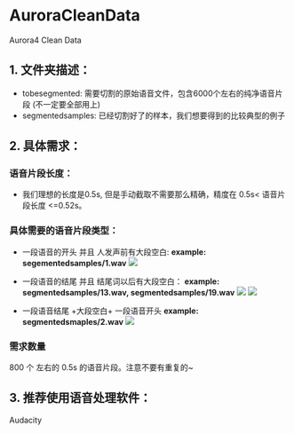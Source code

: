 # AuroraCleanData
Aurora4 Clean Data
## 1. 文件夹描述：
* tobesegmented:
需要切割的原始语音文件，包含6000个左右的纯净语音片段 (不一定要全部用上)
* segmentedsamples: 
已经切割好了的样本，我们想要得到的比较典型的例子

## 2. 具体需求：
### 语音片段长度：
* 我们理想的长度是0.5s, 但是手动截取不需要那么精确，精度在 0.5s< 语音片段长度 <=0.52s。
### 具体需要的语音片段类型：
* 一段语音的开头 并且 人发声前有大段空白: **example: segementedsamples/1.wav**
![](
https://user-images.githubusercontent.com/20760190/41382976-5291fe8c-6f23-11e8-9d66-d8a0a278eb34.png)

* 一段语音的结尾 并且 结尾词以后有大段空白： **example: segmentedsamples/13.wav, segmentedsamples/19.wav**
![](https://user-images.githubusercontent.com/20760190/41383171-3d53ddfa-6f24-11e8-9599-686625e9a036.png)
![](https://user-images.githubusercontent.com/20760190/41383170-3d382ca4-6f24-11e8-824d-e2da857cce5a.png)

* 一段语音结尾 +大段空白+ 一段语音开头 **example: segmentedsmaples/2.wav**
![](https://user-images.githubusercontent.com/20760190/41383283-cef45d20-6f24-11e8-9b02-ab2d224ef40c.png)

### 需求数量
800 个 左右的 0.5s 的语音片段。注意不要有重复的~

## 3. 推荐使用语音处理软件：
Audacity


